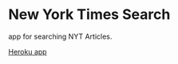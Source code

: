 # New York Times Search
app for searching NYT Articles.

[Heroku app](https://nyt-search-app.herokuapp.com/)